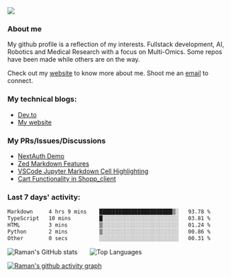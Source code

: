 
![](https://komarev.com/ghpvc/?username=galaxyeagle)

### About me

My github profile is a reflection of my interests. Fullstack development, AI, Robotics and Medical Research with a focus on Multi-Omics. Some repos have been made while others are on the way. 

Check out my [website](https://galaxyeagle.github.io) to know more about me. Shoot me an [email](raman.butta.in@ieee.org) to connect.

### My technical blogs:

- [Dev.to](https://dev.to/raman_butta)
- [My website](https://galaxyeagle.github.io/pages/tech/webd/)

### My PRs/Issues/Discussions

- [NextAuth Demo](https://github.com/jherr/next-auth-v5/pull/2)
- [Zed Markdown Features](https://github.com/zed-industries/zed/discussions/30275#discussion-8295504)
- [VSCode Jupyter Markdown Cell Highlighting](https://github.com/microsoft/vscode-jupyter/issues/16818)
- [Cart Functionality in Shopp_client](https://github.com/Reddit-Clone-App-Project/Shopp_client/pull/26)

### Last 7 days' activity:
 <!--START_SECTION:waka-->

```txt
Markdown     4 hrs 9 mins    ███████████████████████▒░   93.78 %
TypeScript   10 mins         █░░░░░░░░░░░░░░░░░░░░░░░░   03.81 %
HTML         3 mins          ▒░░░░░░░░░░░░░░░░░░░░░░░░   01.24 %
Python       2 mins          ▒░░░░░░░░░░░░░░░░░░░░░░░░   00.86 %
Other        0 secs          ░░░░░░░░░░░░░░░░░░░░░░░░░   00.31 %
```

<!--END_SECTION:waka-->


  
![Raman's GitHub stats](https://github-readme-stats.vercel.app/api?username=galaxyeagle&show_icons=true&theme=transparent) &nbsp; &nbsp; &nbsp; ![Top Languages](https://github-readme-stats.vercel.app/api/top-langs/?username=galaxyeagle&layout=compact&theme=transparent)



  [![Raman's github activity graph](https://github-readme-activity-graph.vercel.app/graph?username=galaxyeagle&theme=github-compact)](https://github.com/galaxyeagle/github-readme-activity-graph)

<!---
👋 Hi, I’m Raman Butta.
- 👀 I’m interested in ...
- 🌱 I’m currently learning ...
- 💞️ I’m looking to collaborate on ...
- 📫 How to reach me ...
--->

<!---
galaxyeagle/galaxyeagle is a ✨ special ✨ repository because its `README.md` (this file) appears on your GitHub profile.
You can click the Preview link to take a look at your changes.
--->

